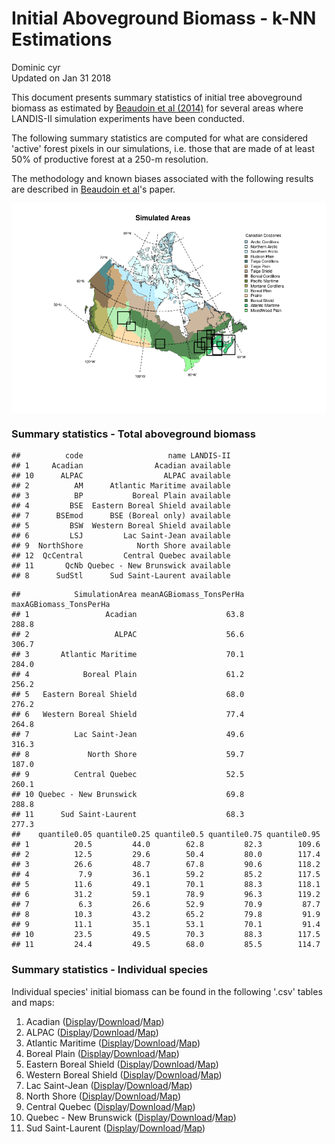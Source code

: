 # Initial Aboveground Biomass - k-NN Estimations
Dominic cyr  
Updated on Jan 31 2018

This document presents summary statistics of initial tree aboveground biomass as estimated by [Beaudoin et al (2014)][1] for several areas where LANDIS-II simulation experiments have been conducted.

The following summary statistics are computed for what are considered 'active' forest pixels in our simulations, i.e. those that are made of at least 50% of productive forest at a 250-m resolution.

The methodology and known biases associated with the following results are described in [Beaudoin et al][1]'s paper.






















<img src="README_files/figure-html/mapPlot-1.png" style="display: block; margin: auto auto auto 0;" />


### Summary statistics - Total aboveground biomass  


```
##          code                   name LANDIS-II
## 1     Acadian                Acadian available
## 10      ALPAC                  ALPAC available
## 2          AM      Atlantic Maritime available
## 3          BP           Boreal Plain available
## 4         BSE  Eastern Boreal Shield available
## 7      BSEmod      BSE (Boreal only) available
## 5         BSW  Western Boreal Shield available
## 6         LSJ         Lac Saint-Jean available
## 9  NorthShore            North Shore available
## 12  QcCentral         Central Quebec available
## 11       QcNb Quebec - New Brunswick available
## 8      SudStl      Sud Saint-Laurent available
```

```
##            SimulationArea meanAGBiomass_TonsPerHa maxAGBiomass_TonsPerHa
## 1                 Acadian                    63.8                  288.8
## 2                   ALPAC                    56.6                  306.7
## 3       Atlantic Maritime                    70.1                  284.0
## 4            Boreal Plain                    61.2                  256.2
## 5   Eastern Boreal Shield                    68.0                  276.2
## 6   Western Boreal Shield                    77.4                  264.8
## 7          Lac Saint-Jean                    49.6                  316.3
## 8             North Shore                    59.7                  187.0
## 9          Central Quebec                    52.5                  260.1
## 10 Quebec - New Brunswick                    69.8                  288.8
## 11      Sud Saint-Laurent                    68.3                  277.3
##    quantile0.05 quantile0.25 quantile0.5 quantile0.75 quantile0.95
## 1          20.5         44.0        62.8         82.3        109.6
## 2          12.5         29.6        50.4         80.0        117.4
## 3          26.6         48.7        67.8         90.6        118.2
## 4           7.9         36.1        59.2         85.2        117.5
## 5          11.6         49.1        70.1         88.3        118.1
## 6          31.2         59.1        78.9         96.3        119.2
## 7           6.3         26.6        52.9         70.9         87.7
## 8          10.3         43.2        65.2         79.8         91.9
## 9          11.1         35.1        53.1         70.1         91.4
## 10         23.5         49.5        70.3         88.3        117.5
## 11         24.4         49.5        68.0         85.5        114.7
```

### Summary statistics - Individual species  

Individual species' initial biomass can be found in the following '.csv' tables and maps:

1. Acadian ([Display][2]/[Download][3]/[Map][24])
2. ALPAC ([Display][4]/[Download][5]/[Map][25])
3. Atlantic Maritime ([Display][6]/[Download][7]/[Map][26])
4. Boreal Plain ([Display][8]/[Download][9]/[Map][27])
5. Eastern Boreal Shield ([Display][10]/[Download][11]/[Map][28])
6. Western Boreal Shield ([Display][12]/[Download][13]/[Map][29])
7. Lac Saint-Jean ([Display][14]/[Download][15]/[Map][30])
8. North Shore ([Display][16]/[Download][17]/[Map][31])
9. Central Quebec ([Display][18]/[Download][19]/[Map][32])
10. Quebec - New Brunswick ([Display][20]/[Download][21]/[Map][33])
11. Sud Saint-Laurent ([Display][22]/[Download][23]/[Map][34])



[1]: http://www.nrcresearchpress.com/doi/abs/10.1139/cjfr-2013-0401

[2]: https://github.com/dcyr/InitialBiomass/blob/master/summaryStats/initBiomassSummaryStats_Acadian.csv
[4]: https://github.com/dcyr/InitialBiomass/blob/master/summaryStats/initBiomassSummaryStats_ALPAC.csv
[6]: https://github.com/dcyr/InitialBiomass/blob/master/summaryStats/initBiomassSummaryStats_AM.csv
[8]: https://github.com/dcyr/InitialBiomass/blob/master/summaryStats/initBiomassSummaryStats_BP.csv
[10]: https://github.com/dcyr/InitialBiomass/blob/master/summaryStats/initBiomassSummaryStats_BSE.csv
[12]: https://github.com/dcyr/InitialBiomass/blob/master/summaryStats/initBiomassSummaryStats_BSW.csv
[14]: https://github.com/dcyr/InitialBiomass/blob/master/summaryStats/initBiomassSummaryStats_LSJ.csv
[16]: https://github.com/dcyr/InitialBiomass/blob/master/summaryStats/initBiomassSummaryStats_NorthShore.csv
[18]: https://github.com/dcyr/InitialBiomass/blob/master/summaryStats/initBiomassSummaryStats_QcCentral.csv
[20]: https://github.com/dcyr/InitialBiomass/blob/master/summaryStats/initBiomassSummaryStats_QcNb.csv
[22]: https://github.com/dcyr/InitialBiomass/blob/master/summaryStats/initBiomassSummaryStats_SudStl.csv

[3]: https://raw.githubusercontent.com/dcyr/InitialBiomass/master/summaryStats/initBiomassSummaryStats_Acadian.csv
[5]: https://raw.githubusercontent.com/dcyr/InitialBiomass/master/summaryStats/initBiomassSummaryStats_ALPAC.csv
[7]: https://raw.githubusercontent.com/dcyr/InitialBiomass/master/summaryStats/initBiomassSummaryStats_AM.csv
[9]: https://raw.githubusercontent.com/dcyr/InitialBiomass/master/summaryStats/initBiomassSummaryStats_BP.csv
[11]: https://raw.githubusercontent.com/dcyr/InitialBiomass/master/summaryStats/initBiomassSummaryStats_BSE.csv
[13]: https://raw.githubusercontent.com/dcyr/InitialBiomass/master/summaryStats/initBiomassSummaryStats_BSW.csv
[15]: https://raw.githubusercontent.com/dcyr/InitialBiomass/master/summaryStats/initBiomassSummaryStats_LSJ.csv
[17]: https://raw.githubusercontent.com/dcyr/InitialBiomass/master/summaryStats/initBiomassSummaryStats_NorthShore.csv
[19]: https://raw.githubusercontent.com/dcyr/InitialBiomass/master/summaryStats/initBiomassSummaryStats_QcCentral.csv
[21]: https://raw.githubusercontent.com/dcyr/InitialBiomass/master/summaryStats/initBiomassSummaryStats_QcNb.csv
[23]: https://raw.githubusercontent.com/dcyr/InitialBiomass/master/summaryStats/initBiomassSummaryStats_SudStl.csv


[24]: https://github.com/dcyr/InitialBiomass/raw/master/figures/initialBiomass_AM.png
[25]: https://github.com/dcyr/InitialBiomass/raw/master/figures/initBiomassSummaryStats_ALPAC.csv
[26]: https://github.com/dcyr/InitialBiomass/raw/master/figures/initBiomassSummaryStats_AM.csv
[27]: https://github.com/dcyr/InitialBiomass/raw/master/figures/initBiomassSummaryStats_BP.csv
[28]: https://github.com/dcyr/InitialBiomass/raw/master/figures/initBiomassSummaryStats_BSE.csv
[29]: https://github.com/dcyr/InitialBiomass/raw/master/figures/initBiomassSummaryStats_BSW.csv
[30]: https://github.com/dcyr/InitialBiomass/raw/master/figures/initBiomassSummaryStats_LSJ.csv
[31]: https://github.com/dcyr/InitialBiomass/raw/master/figures/initBiomassSummaryStats_NorthShore.csv
[32]: https://github.com/dcyr/InitialBiomass/raw/master/figures/initBiomassSummaryStats_QcCentral.csv
[33]: https://github.com/dcyr/InitialBiomass/raw/master/figures/initBiomassSummaryStats_QcNb.csv
[34]: https://github.com/dcyr/InitialBiomass/raw/master/figures/initBiomassSummaryStats_SudStl.csv
